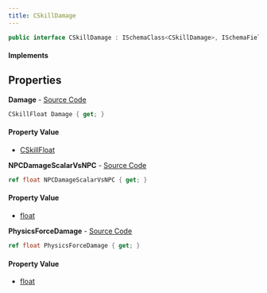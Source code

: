 ```yaml
---
title: CSkillDamage
---
```


```csharp
public interface CSkillDamage : ISchemaClass<CSkillDamage>, ISchemaField, ISchemaClass, INativeHandle
```

#### Implements

## Properties

**Damage** - [Source Code](https://github.com/swiftly-solution/swiftlys2/blob/main/managed/src/SwiftlyS2.Generated/Schemas/Interfaces/CSkillDamage.cs#L16)

```csharp
CSkillFloat Damage { get; }
```

#### Property Value

- [CSkillFloat](/docs/api/shared/schemadefinitions/cskillfloat)

**NPCDamageScalarVsNPC** - [Source Code](https://github.com/swiftly-solution/swiftlys2/blob/main/managed/src/SwiftlyS2.Generated/Schemas/Interfaces/CSkillDamage.cs#L18)

```csharp
ref float NPCDamageScalarVsNPC { get; }
```

#### Property Value

- [float](https://learn.microsoft.com/dotnet/api/system.single)

**PhysicsForceDamage** - [Source Code](https://github.com/swiftly-solution/swiftlys2/blob/main/managed/src/SwiftlyS2.Generated/Schemas/Interfaces/CSkillDamage.cs#L20)

```csharp
ref float PhysicsForceDamage { get; }
```

#### Property Value

- [float](https://learn.microsoft.com/dotnet/api/system.single)

